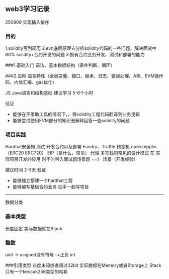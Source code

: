 ## web3学习记录

250909  实现插入排序


### 目的
1.solidity写到简历
2.evn底层原理去分析solidity代码的一些问题，解决面试中80% solidity+合约开发的问题
3.拥有合约业务开发、测试和部署的能力

###1.基础入门
语法、基本数据结构（条件判断、循环）

###2.进阶
语言特性（全局变量、接口、继承、日志、错误处理、ABI、EVM操作码、内敛汇编、gas优化）

JS Java语言和结构基础
建议学习 5-6个小时

验证
- 能够在不借助工具的情况下，，将solidity工程代码翻译到业务逻辑
- 能够尝试使用EVM部分的知识去解释回答一些solidity的问题

### 项目实践
Hardhat安全帽 测试  开发合约以及部署 Fundry、Truffle
预言机 openzepplin  （ERC20 ERC720）  EIP（是什么，常见）
代理 多签钱包常见的设计模式 在 实际项目开发的应用
时不时带入面试题场景题 ==》 场景（开发经验）

建议时间  2-3天
验证
- 能够独立搭建一个hardhat工程
- 能够编写基础合约业务
动手一起写项目

-----
数据分类
### 基本类型
长度固定 实际数据就在Stack

### 整数
uint -> usigned没有符号 -+正负
int

###引用类型
长度未知或者超过32bit  实际数据在Memory或者Storage上
Stack只有一个keccak256类型的哈希